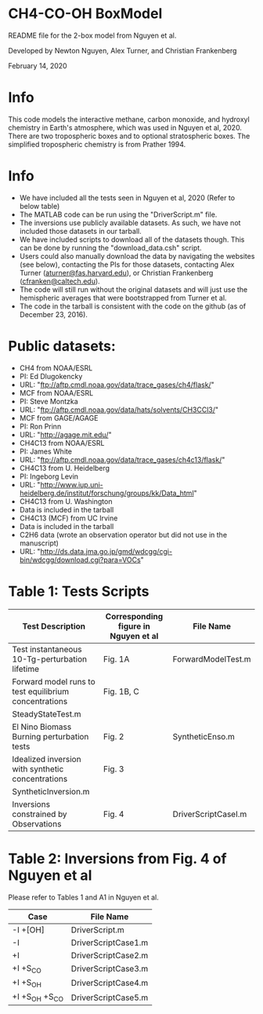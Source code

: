 # CH4-CO-OH BoxModel
README file for the 2-box model from Nguyen et al.

Developed by Newton Nguyen, Alex Turner, and Christian Frankenberg

February 14, 2020

# Info
This code models the interactive methane, carbon monoxide, and
hydroxyl chemistry in Earth's atmosphere, which was used in Nguyen et
al, 2020. There are two tropospheric boxes and to optional stratospheric
boxes. The simplified tropospheric chemistry is from Prather 1994. 

# Info
- We have included all the tests seen in Nguyen et al, 2020 (Refer to below
  table)
- The MATLAB code can be run using the "DriverScript.m" file.
- The inversions use publicly available datasets.  As such, we have not included those datasets in our tarball.
- We have included scripts to download all of the datasets though.  This can be done by running the "download_data.csh" script.
- Users could also manually download the data by navigating the websites (see below), contacting the PIs for those datasets, contacting Alex Turner (aturner@fas.harvard.edu), or Christian Frankenberg (cfranken@caltech.edu).
- The code will still run without the original datasets and will just use the hemispheric averages that were bootstrapped from Turner et al.
- The code in the tarball is consistent with the code on the github (as of December 23, 2016).


# Public datasets:
- CH4 from NOAA/ESRL
 - PI: Ed Dlugokencky
 - URL: "ftp://aftp.cmdl.noaa.gov/data/trace_gases/ch4/flask/"
- MCF from NOAA/ESRL
 - PI: Steve Montzka
 - URL: "ftp://aftp.cmdl.noaa.gov/data/hats/solvents/CH3CCl3/"
- MCF from GAGE/AGAGE
 - PI: Ron Prinn
 - URL: "http://agage.mit.edu/"
- CH4C13 from NOAA/ESRL
 - PI: James White
 - URL: "ftp://aftp.cmdl.noaa.gov/data/trace_gases/ch4c13/flask/"
- CH4C13 from U. Heidelberg
 - PI: Ingeborg Levin
 - URL: "http://www.iup.uni-heidelberg.de/institut/forschung/groups/kk/Data_html"
- CH4C13 from U. Washington
 - Data is included in the tarball
- CH4C13 (MCF) from UC Irvine
 - Data is included in the tarball
- C2H6 data (wrote an observation operator but did not use in the manuscript)
 - URL: "http://ds.data.jma.go.jp/gmd/wdcgg/cgi-bin/wdcgg/download.cgi?para=VOCs"


# Table 1: Tests Scripts

|  Test Description | Corresponding figure in Nguyen et al | File Name | 
| --- | --- | --- |
| Test instantaneous 10-Tg-perturbation lifetime | Fig. 1A | ForwardModelTest.m
| Forward model runs to test equilibrium concentrations | Fig. 1B, C |
SteadyStateTest.m |
| El Nino Biomass Burning perturbation tests | Fig. 2 | SyntheticEnso.m |
| Idealized inversion with synthetic concentrations | Fig. 3 |
SyntheticInversion.m |
| Inversions constrained by Observations | Fig. 4 | DriverScriptCaseI.m |

# Table 2: Inversions from Fig. 4 of Nguyen et al

Please refer to Tables 1 and A1 in Nguyen et al.

| Case | File Name |
| --- | --- |
| -I +[OH] | DriverScript.m |
| -I | DriverScriptCase1.m |
| +I | DriverScriptCase2.m |
| +I +S<sub>CO</sub> | DriverScriptCase3.m|
| +I +S<sub>OH</sub> | DriverScriptCase4.m |
| +I +S<sub>OH</sub> +S<sub>CO</sub> | DriverScriptCase5.m |
